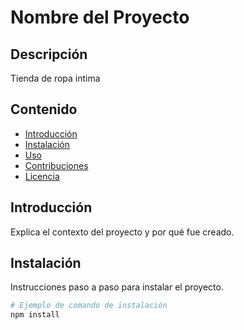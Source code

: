 # Nombre del Proyecto

## Descripción

Tienda de ropa intima 

## Contenido

- [Introducción](#introduccion)
- [Instalación](#instalacion)
- [Uso](#uso)
- [Contribuciones](#contribuciones)
- [Licencia](#licencia)

## Introducción

Explica el contexto del proyecto y por qué fue creado.

## Instalación

Instrucciones paso a paso para instalar el proyecto.

```bash
# Ejemplo de comando de instalación
npm install
